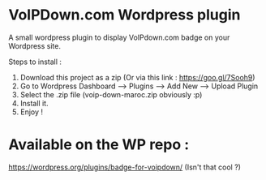 # VoIPDown.com Wordpress plugin 
A small wordpress plugin to display VoIPdown.com badge on your Wordpress site.


Steps to install :

1. Download this project as a zip (Or via this link : https://goo.gl/7Sooh9)
2. Go to Wordpress Dashboard --> Plugins --> Add New --> Upload Plugin
3. Select the .zip file (voip-down-maroc.zip obviously :p)
4. Install it.
5. Enjoy !

# Available on the WP repo :
https://wordpress.org/plugins/badge-for-voipdown/
(Isn't that cool ?) 
